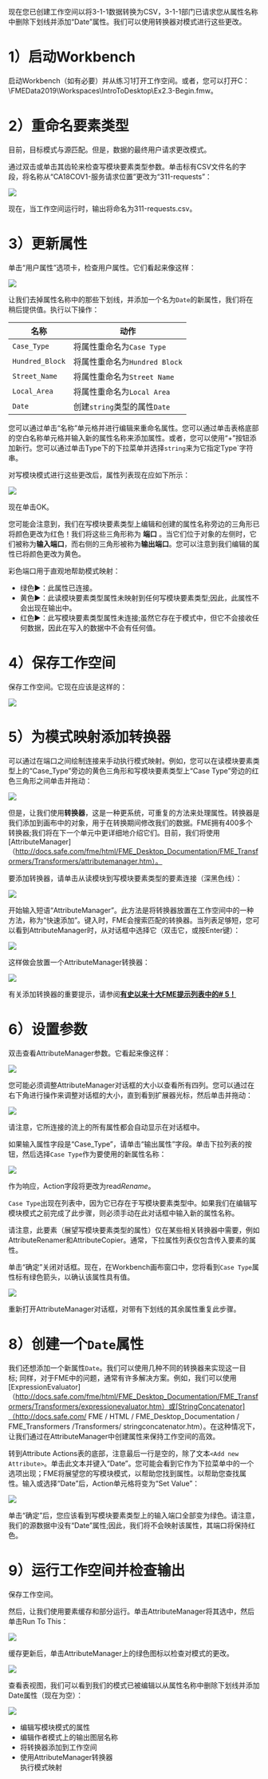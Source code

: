现在您已创建工作空间以将3-1-1数据转换为CSV，3-1-1部门已请求您从属性名称中删除下划线并添加“Date”属性。我们可以使用转换器对模式进行这些更改。

# 1）启动Workbench

启动Workbench（如有必要）并从练习1打开工作空间。或者，您可以打开C：\FMEData2019\Workspaces\IntroToDesktop\Ex2.3-Begin.fmw。

# 2）重命名要素类型

目前，目标模式与源匹配。但是，数据的最终用户请求更改模式。

通过双击或单击其齿轮来检查写模块要素类型参数。单击标有CSV文件名的字段，将名称从“CA18COV1-服务请求位置”更改为“311-requests”：

![](./Images/feature-type-rename.png)

现在，当工作空间运行时，输出将命名为311-requests.csv。

# 3）更新属性

单击“用户属性”选项卡，检查用户属性。它们看起来像这样：

![](./Images/user-attributes.png)

让我们去掉属性名称中的那些下划线，并添加一个名为`Date`的新属性，我们将在稍后提供值。执行以下操作：

|名称|动作|
|-|-|
|`Case_Type`|将属性重命名为`Case Type`|
|`Hundred_Block`|将属性重命名为`Hundred Block`|
|`Street_Name`|将属性重命名为`Street Name`|
|`Local_Area`|将属性重命名为`Local Area`|
|`Date`|创建`string`类型的属性`Date`|

您可以通过单击“名称”单元格并进行编辑来重命名属性。您可以通过单击表格底部的空白名称单元格并输入新的属性名称来添加属性。或者，您可以使用“+”按钮添加新行。您可以通过单击Type下的下拉菜单并选择`string`来为它指定Type`字符串。

对写模块模式进行这些更改后，属性列表现在应如下所示：

![](./Images/user-attributes-edited.png)

现在单击OK。

您可能会注意到，我们在写模块要素类型上编辑和创建的属性名称旁边的三角形已将颜色更改为红色！我们将这些三角形称为 **端口** 。当它们位于对象的左侧时，它们被称为**输入端口**，而右侧的三角形被称为**输出端口**。您可以注意到我们编辑的属性已将颜色更改为黄色。

彩色端口用于直观地帮助模式映射：

<UL>
<li><span style=“color：# 23AD19;font-style：normal”>绿色▶</span>：此属性已连接。</li>
<li><span style=“color：# E8E058;font-style：normal”>黄色▶</span>：此读模块要素类型属性未映射到任何写模块要素类型;因此，此属性不会出现在输出中。</li>
<li><span style=“color：# B80909;font-style：normal”>红色▶</span>：此写模块要素类型属性未连接;虽然它存在于模式中，但它不会接收任何数据，因此在写入的数据中不会有任何值。</li>
</UL>

# 4）保存工作空间

保存工作空间。它现在应该是这样的：

![](./Images/schema-edited.png)

# 5）为模式映射添加转换器

可以通过在端口之间绘制连接来手动执行模式映射。例如，您可以在读模块要素类型上的“Case_Type”旁边的黄色三角形和写模块要素类型上“Case Type”旁边的红色三角形之间单击并拖动：

![](./Images/attribute-connection.png)

但是，让我们使用**转换器**，这是一种更系统，可重复的方法来处理属性。转换器是我们添加到画布中的对象，用于在转换期间修改我们的数据。FME拥有400多个转换器;我们将在下一个单元中更详细地介绍它们。目前，我们将使用[AttributeManager]（http://docs.safe.com/fme/html/FME_Desktop_Documentation/FME_Transformers/Transformers/attributemanager.htm）。

要添加转换器，请单击从读模块到写模块要素类型的要素连接（深黑色线）：

![](./Images/select-connection.png)

开始输入短语“AttributeManager”。此方法是将转换器放置在工作空间中的一种方法，称为“快速添加”。键入时，FME会搜索匹配的转换器。当列表足够短，您可以看到AttributeManager时，从对话框中选择它（双击它，或按Enter键）：

![](./Images/quick-add.png)

这样做会放置一个AttributeManager转换器：

![](./Images/attribute-manager.png)

有关添加转换器的重要提示，请参阅<strong><a href="http://blog.safe.com/2014/10/fmeevangelist128/">有史以来十大FME提示列表中的# 5！</A></strong>

# 6）设置参数

双击查看AttributeManager参数。它看起来像这样：

![](./Images/attribute-manager-parameters.png)

您可能必须调整AttributeManager对话框的大小以查看所有四列。您可以通过在右下角进行操作来调整对话框的大小，直到看到扩展器光标，然后单击并拖动：

![](./Images/dialog-expand.png)

请注意，它所连接的流上的所有属性都会自动显示在对话框中。

如果输入属性字段是“Case_Type”，请单击“输出属性”字段。单击下拉列表的按钮，然后选择`Case Type`作为要使用的新属性名称：

![](./Images/case-type.png)

作为响应，Action字段将更改为read*Rename*。

`Case Type`出现在列表中，因为它已存在于写模块要素类型中。如果我们在编辑写模块模式之前完成了此步骤，则必须手动在此对话框中输入新的属性名称。

请注意，此要素（展望写模块要素类型的属性）仅在某些相关转换器中需要，例如AttributeRenamer和AttributeCopier。通常，下拉属性列表仅包含传入要素的属性。

单击“确定”关闭对话框。现在，在Workbench画布窗口中，您将看到`Case Type`属性标有绿色箭头，以确认该属性具有值。

![](./Images/green-port.png)

重新打开AttributeManager对话框，对带有下划线的其余属性重复此步骤。

# 8）创建一个`Date`属性

我们还想添加一个新属性`Date`。我们可以使用几种不同的转换器来实现这一目标; 同样，对于FME中的问题，通常有许多解决方案。例如，我们可以使用[ExpressionEvaluator]（http://docs.safe.com/fme/html/FME_Desktop_Documentation/FME_Transformers/Transformers/expressionevaluator.htm）或[StringConcatenator]（http://docs.safe.com/ FME / HTML / FME_Desktop_Documentation / FME_Transformers /Transformers/ stringconcatenator.htm）。在这种情况下，让我们通过在AttributeManager中创建属性来保持工作空间的高效。

转到Attribute Actions表的底部，注意最后一行是空的，除了文本`<Add new Attribute>`。单击此文本并键入“Date”。您可能会看到它作为下拉菜单中的一个选项出现；FME将展望您的写模块模式，以帮助您找到属性。以帮助您查找属性。输入或选择“Date”后，Action单元格将变为“Set Value”：

![](./Images/attribute-manager-date.png)

单击“确定”后，您应该看到写模块要素类型上的输入端口全部变为绿色。请注意，我们的源数据中没有“Date”属性;因此，我们将不会映射该属性，其端口将保持红色。

# 9）运行工作空间并检查输出

保存工作空间。

然后，让我们使用要素缓存和部分运行。单击AttributeManager将其选中，然后单击Run To This：

![](./Images/attribute-manager-run-to-this.png)

缓存更新后，单击AttributeManager上的绿色图标以检查对模式的更改。

![](./Images/attribute-manager-inspect-cache.png)

查看表视图，我们可以看到我们的模式已被编辑以从属性名称中删除下划线并添加Date属性（现在为空）：

![](./Images/table.png)

<UL>
<li>编辑写模块模式的属性</li>
<li>编辑作者模式上的输出图层名称</li>
<li>将转换器添加到工作空间</li>
<li>使用AttributeManager转换器</li>执行模式映射
</UL>

